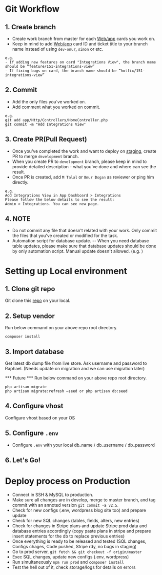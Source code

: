 # Git Workflow

## 1. Create branch

- Create work branch from master for each [Web/app](https://trello.com/b/BNUIDpI2/web-app) cards you work on.
- Keep in mind to add [Web/app](https://trello.com/b/BNUIDpI2/web-app) card ID and ticket title to your branch name instead of using `dev-onur`, `simon` or etc.

``` 
e.g.
- If adding new features on card "Integrations View", the branch name should be “feature/151-integrations-view”
- If fixing bugs on card, the branch name should be “hotfix/151-integrations-view”
``` 

## 2. Commit

- Add the only files you've worked on.
- Add comment what you worked on commit.
```
e.g.
git add app/Http/Controllers/HomeController.php
git commit -m "Add Integrations View"
```
## 3. Create PR(Pull Request)

- Once you've completed the work and want to deploy on [staging](https://dev.debutify.com/admin), create PR to merge `development` branch.
- When you create PR to `development` branch, please keep in mind to provide detailed description - what you've done and where can see the result.
- Once PR is created, add `M Talal` or `Onur Dogan` as reviewer or ping him directly.

```
e.g.
Add Integrations View in App Dashboard > Integrations
Please follow the below details to see the result:
Admin > Integrations. You can see new page.
```

## 4. NOTE
- Do not commit any file that doesn't related with your work. Only commit the files that you've created or modified for the task.
- Automation script for database update. 
-- When you need database table updates, please make sure that database updates should be done by only automation script. 
	Manual update doesn't allowed. (e.g. )


# Setting up Local environment

## 1. Clone git repo
Git clone this [repo](https://github.com/rifleby/debutify.git) on your local.

## 2. Setup vendor
Run below command on your above repo root directory.
```
composer install
```
## 3. Import database
Get latest db dump file from live store. Ask username and password to Raphael. (Needs update on migration and we can use migration later)

*** Future ***
Run below command on your above repo root directory.
```
php artisan migrate
php artisan migrate:refresh –seed or php artisan db:seed
```
## 4. Configure vhost
Configure vhost based  on your OS

## 5. Configure `.env`
- Configure `.env` with your local db_name / db_username / db_password

## 6. Let's Go!

# Deploy process on Production

- Connect in SSH & MySQL to production.
- Make sure all changes are in develop, merge to master branch, and tag commit with an annoted version `git commit -a v2.5`.
- Check for new configs (.env, wordpress blog site too) and prepare update
- Check for new SQL changes (tables, fields, alters, new entries)
- Check for changes in Stripe plans and update Stripe prod data and database entries accordingly (copy paste plans in stripe and prepare insert statements for the db to replace previous entries)
- Once everything is ready to be released and tested (SQL changes, Configs chages, Code pushed, Stripe rdy, no bugs in staging)
- Go to prod server, `git fetch && git checkout -f origin/master` 
- Exec SQL changes, update new configs (.env, wordpress)
- Run simultaneously `npm run prod` and `composer install`
- Test the hell out of it, check storage/logs for details on errors
